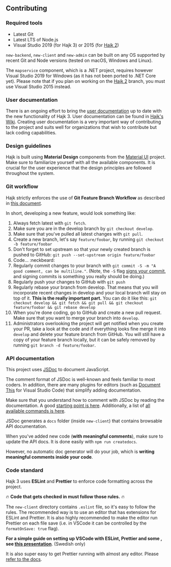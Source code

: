 ## Contributing

### Required tools

- Latest Git
- Latest LTS of Node.js
- Visual Studio 2019 (for Hajk 3) or 2015 (for [Hajk 2](https://github.com/hajkmap/Hajk/tree/hajk2.x))

`new-backend`, `new-client` and `new-admin` can be built on any OS supported by recent Git and Node versions (tested on macOS, Windows and Linux).

The `mapservice` component, which is a .NET project, requires however Visual Studio 2019 for Windows (as it has not been ported to .NET Core yet). Please note that if you plan on working on the [Hajk 2](https://github.com/hajkmap/Hajk/tree/hajk2.x) branch, you must use Visual Studio 2015 instead.

### User documentation

There is an ongoing effort to bring the [user documentation](https://github.com/hajkmap/Hajk/wiki) up to date with the new functionality of Hajk 3. User documentation can be found in [Hajk's Wiki](https://github.com/hajkmap/Hajk/wiki). Creating user documentation is a very important way of contributing to the project and suits well for organizations that wish to contribute but lack coding capabilities.

### Design guidelines

Hajk is built using **Material Design** components from the [Material UI](https://material-ui.com/) project. Make sure to familiarize yourself with all the available components. It is crucial for the user experience that the design principles are followed throughout the system.

### Git workflow

Hajk strictly enforces the use of **Git Feature Branch Workflow** as described in [this document](https://www.atlassian.com/git/tutorials/comparing-workflows/feature-branch-workflow).

In short, developing a new feature, would look something like:

1. Always fetch latest with `git fetch`.
1. Make sure you are in the develop branch by `git checkout develop`.
1. Make sure that you've pulled all latest changes with `git pull`.
1. Create a new branch, let's say `feature/foobar`, by running `git checkout -b feature/foobar`
1. Don't forget to set upstream so that your newly created branch is pushed to GitHub: `git push --set-upstream origin feature/foobar`
1. Code… :neckbeard:
1. Regularly commit changes to your branch with `git commit -S -m "A good comment, can be multiline."`. (Note, the `-S` flag [signs your commit](https://help.github.com/en/articles/signing-commits), and signing commits is something you really should be doing.)
1. Regularly push your changes to GitHub with `git push`
1. Regularly rebase your branch from develop. That means that you will incorporate recent changes in develop and your local branch will stay on top of it. **This is the really important part.** You can do it like this: `git checkout develop && git fetch && git pull && git checkout feature/foobar && git rebase develop`
1. When you're done coding, go to GitHub and create a new pull request. Make sure that you want to merge your branch into `develop`.
1. Administrators overlooking the project will get notified when you create your PR, take a look at the code and if everything looks fine merge it into `develop` and delete your feature branch from GitHub. You will still have a copy of your feature branch locally, but it can be safely removed by running `git branch -d feature/foobar`.

### API documentation

This project uses [JSDoc](https://jsdoc.app/index.html) to document JavaScript.

The comment format of JSDoc is well-known and feels familiar to most coders. In addition, there are many plugins for editors (such as [Document This](https://marketplace.visualstudio.com/items?itemName=joelday.docthis) for Visual Studio Code) that simplify adding documentation.

Make sure that you understand how to comment with JSDoc by reading the documentation. A good [starting point is here](https://jsdoc.app/about-getting-started.html). Additionally, a list of [all available commands is here](https://jsdoc.app/index.html#block-tags).

JSDoc generates a `docs` folder (inside `new-client`) that contains browsable API documentation.

When you've added new code (**with meaningful comments**), make sure to update the API docs. It is done easily with `npm run createdocs`.

However, no automatic doc generator will do your job, which is **writing meaningful comments inside your code**.

### Code standard

Hajk 3 uses **ESLint** and **Prettier** to enforce code formatting across the project.

🔥 **Code that gets checked in must follow those rules.** 🔥

The `new-client` directory contains `.eslint` file, so it's easy to follow the rules. The recommended way is to use an editor that has extensions for ESLint and Prettier. It is also highly recommended to make the editor run Prettier on each file save (i.e. in VSCode it can be controlled by the `formatOnSave: true` flag).

**For a simple guide on setting up VSCode with ESLint, Prettier and some , see [this presentation](dokumentation/VSCodeSetup.pdf)**. (Swedish only)

It is also super easy to get Prettier running with almost any editor. Please [refer to the docs](https://prettier.io/).
